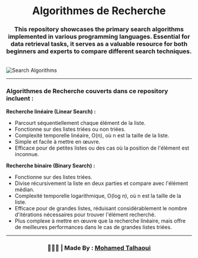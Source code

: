 <h1 align="center">Algorithmes de Recherche</h1>

<h3 align="center">This repository showcases the primary search algorithms implemented in various programming languages. Essential for data retrieval tasks, it serves as a valuable resource for both beginners and experts to compare different search techniques.</h3>

<br>![Search Algorithms](https://github.com/mohamedtalhaouii/Search-Algorithms/assets/144726758/5b6216ab-d5e2-468a-a27a-360ddf4ad7b4)

<hr>
<h3> Algorithmes de Recherche couverts dans ce repository incluent : </h3>

**Recherche linéaire (Linear Search) :** 
- Parcourt séquentiellement chaque élément de la liste.
- Fonctionne sur des listes triées ou non triées.
- Complexité temporelle linéaire, O(n), où n est la taille de la liste.
- Simple et facile à mettre en œuvre.
- Efficace pour de petites listes ou des cas où la position de l'élément est inconnue.

**Recherche binaire (Binary Search) :** 
- Fonctionne sur des listes triées.
- Divise récursivement la liste en deux parties et compare avec l'élément médian.
- Complexité temporelle logarithmique, O(log n), où n est la taille de la liste.
- Efficace pour de grandes listes, réduisant considérablement le nombre d'itérations nécessaires pour trouver l'élément recherché.
- Plus complexe à mettre en œuvre que la recherche linéaire, mais offre de meilleures performances dans le cas de grandes listes triées.


<hr>
<h3 align="center"> 🧑🏻‍💻 | Made By : <a href="https://github.com/mohamedtalhaouii" target="_blank">Mohamed Talhaoui</a></h3>
